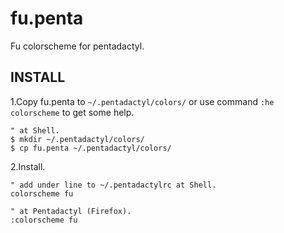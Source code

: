 fu.penta
========

Fu colorscheme for pentadactyl.

INSTALL
--------

1.Copy fu.penta to `~/.pentadactyl/colors/` or use command `:he colorscheme` to get some help.

	" at Shell.
	$ mkdir ~/.pentadactyl/colors/
	$ cp fu.penta ~/.pentadactyl/colors/

2.Install.

	" add under line to ~/.pentadactylrc at Shell.
	colorscheme fu

	" at Pentadactyl (Firefox).
	:colorscheme fu


